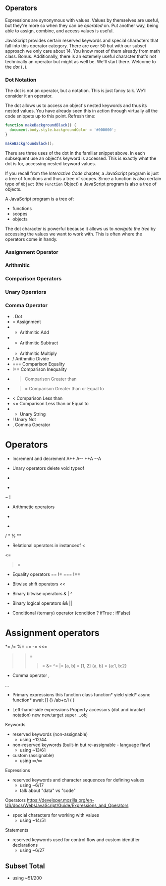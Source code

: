 ## Operators

Expressions are synonymous with values. Values by themselves are useful, but they're more so when they can be *operated* on. Put another way, being able to assign, combine, and access values is useful.

JavaScript provides certain reserved keywords and special characters that fall into this operator category. There are over 50 but with our subset approach we only care about 14. You know most of them already from math class. Bonus. Additionally, there is an extemely useful character that's not technically an operator but might as well be. We'll start there. Welcome to the *dot* (`.`).

### Dot Notation

The dot is not an operator, but a notation. This is just fancy talk. We'll consider it an operator.

The dot allows us to access an object's nested keywords and thus its nested values. You have already seen this in action through virtually all the code snippets up to this point. Refresh time:

```javascript
function makeBackgroundBlack() {
  document.body.style.backgroundColor = '#000000';
}

makeBackgroundBlack();
```

There are three uses of the dot in the familiar snippet above. In each subsequent use an object's keyword is accessed. This is exactly what the dot is for, accessing nested keyword values.

If you recall from the *Interactive Code* chapter, a JavaScript program is just a tree of functions and thus a tree of scopes. Since a function is also certain type of `Object` (the `Function` Object) a JavaScript program is also a tree of objects.

A JavaScript program is a tree of:
- functions
- scopes
- objects

The dot character is powerful because it allows us to *navigate the tree* by accessing the values we want to work with. This is often where the operators come in handy.

### Assignment Operator

### Arithmitic

### Comparison Operators

### Unary Operators

### Comma Operator

- . Dot
- = Assignment
- + Arithmitic Add
- - Arithmitic Subtract
- * Arithmitic Multiply
- / Arithmitic Divide
- === Comparison Equality
- !== Comparison Inequality
- > Comparison Greater than
- >= Comparison Greater than or Equal to
- < Comparison Less than
- <= Comparison Less than or Equal to
- + Unary String
- ! Unary Not
- , Comma Operator







# Operators

* Increment and decrement
A++
A--
++A
--A

* Unary operators
delete
void
typeof
+
-
~
!

* Arithmetic operators
+
-
/
*
%
**

* Relational operators
in
instanceof
<
>
<=
>=

* Equality operators
==
!=
===
!==

* Bitwise shift operators
<<
>>
>>>

* Binary bitwise operators
&
|
^

* Binary logical operators
&&
||

* Conditional (ternary) operator
(condition ? ifTrue : ifFalse)

Assignment operators
=
*=
/=
%=
+=
-=
<<=
>>=
>>>=
&=
^=
|=
[a, b] = [1, 2]
{a, b} = {a:1, b:2}

* Comma operator
,

...

* Primary expressions
this
function
class
function*
yield
yield*
 async function*
 await
[]
{}
/ab+c/i
( )

* Left-hand-side expressions
Property accessors (dot and bracket notation)
new
new.target
super
...obj

Keywords
- reserved keywords (non-assignable)
  - using ~12/44
- non-reserved keywords (built-in but re-assignable - language flaw)
  - using ~13/61
- custom (assignable)
  - using ∞/∞

Expressions
- reserved keywords and character sequences for defining values
  - using ~6/17
  - talk about "data" vs "code"

Operators
https://developer.mozilla.org/en-US/docs/Web/JavaScript/Guide/Expressions_and_Operators
- special characters for working with values
  - using ~14/51

Statements
- reserved keywords used for control flow and custom identifier declarations
  - using ~6/27

## Subset Total
 - using ~51/200

